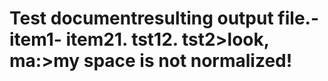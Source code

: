 # Test documentresulting output file.- item1- item21. tst12. tst2>look, ma:>my space is not normalized!
